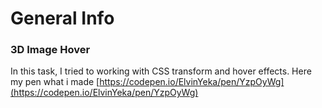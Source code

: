 # General Info

### 3D Image Hover
 In this task, I tried to working with CSS transform and hover effects.
 Here my pen what i made [https://codepen.io/ElvinYeka/pen/YzpOyWg](https://codepen.io/ElvinYeka/pen/YzpOyWg) 
